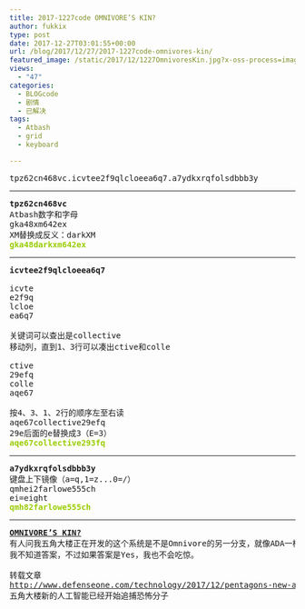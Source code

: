 ```yaml
---
title: 2017-1227code OMNIVORE’S KIN?
author: fukkix
type: post
date: 2017-12-27T03:01:55+00:00
url: /blog/2017/12/27/2017-1227code-omnivores-kin/
featured_image: /static/2017/12/1227OmnivoresKin.jpg?x-oss-process=image/resize,m_fill,w_700,h_220
views:
  - "47"
categories:
  - BLOGcode
  - 剧情
  - 已解决
tags:
  - Atbash
  - grid
  - keyboard

---
```

<pre>tpz62cn468vc.icvtee2f9qlcloeea6q7.a7ydkxrqfolsdbbb3y<!--more--></pre>

* * *

<pre><strong>tpz62cn468vc
</strong>Atbash数字和字母
gka48xm642ex
XM替换成反义：darkXM<strong>
<span style="color: #99cc00;">gka48darkxm642ex</span></strong></pre>

* * *

<pre><strong>icvtee2f9qlcloeea6q7
</strong>
icvte
e2f9q
lcloe
ea6q7

关键词可以查出是collective
移动列，直到1、3行可以凑出ctive和colle

ctive
29efq
colle
aqe67

按4、3、1、2行的顺序左至右读
aqe67collective29efq
29e后面的e替换成3（E=3）<strong>
<span style="color: #99cc00;">aqe67collective293fq</span></strong></pre>

* * *

<pre><strong>a7ydkxrqfolsdbbb3y
</strong>键盘上下镜像（a=q,1=z...0=/）
qmhei2farlowe555ch
ei=eight<strong>
<span style="color: #99cc00;">qmh82farlowe555ch</span></strong></pre>

* * *

<pre><strong><a href="http://investigate.ingress.com/2017/12/27/omnivores-kin/">OMNIVORE’S KIN?
</a></strong>有人问我五角大楼正在开发的这个系统是不是Omnivore的另一分支，就像ADA一样（或是最早引入Niantic计划里的她……自那时起她已经有很大变化了）
我不知道答案，不过如果答案是Yes，我也不会吃惊。

转载文章
<a href="http://www.defenseone.com/technology/2017/12/pentagons-new-artificial-intelligence-already-hunting-terrorists/144742/">http://www.defenseone.com/technology/2017/12/pentagons-new-artificial-intelligence-already-hunting-terrorists/144742/
</a>五角大楼新的人工智能已经开始追捕恐怖分子</pre>